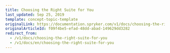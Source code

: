 ```yaml
---
title: Choosing the Right Suite for You
last_updated: Sep 25, 2019
template: concept-topic-template
originalLink: https://documentation.spryker.com/v1/docs/choosing-the-right-suite-for-you
originalArticleId: f09f4be5-efad-48dd-abad-149629dd3282
redirect_from:
  - /v1/docs/choosing-the-right-suite-for-you
  - /v1/docs/en/choosing-the-right-suite-for-you
---
```



